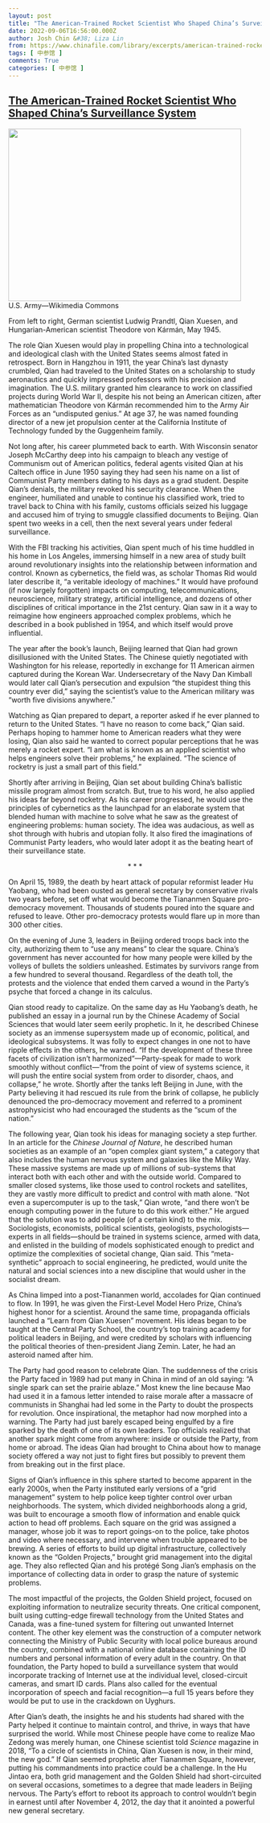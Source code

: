 ```yaml
---
layout: post
title: "The American-Trained Rocket Scientist Who Shaped China’s Surveillance System"
date: 2022-09-06T16:56:00.000Z
author: Josh Chin &#38; Liza Lin
from: https://www.chinafile.com/library/excerpts/american-trained-rocket-scientist-who-shaped-chinas-surveillance-system
tags: [ 中参馆 ]
comments: True
categories: [ 中参馆 ]
---
```

<!--1662483360000-->
[The American-Trained Rocket Scientist Who Shaped China’s Surveillance System](https://www.chinafile.com/library/excerpts/american-trained-rocket-scientist-who-shaped-chinas-surveillance-system)
------

<div>
<div class="view view-featured-photo view-id-featured_photo view-display-id-panel_pane_1 visual-box view-dom-id-5579dfecfe20cf54eb579b920591d77a">                  <div class="content view-content">        <div class="views-row views-row-1">        <div class="views-field views-field-field-common-featured-photo">        <div class="field-content"><a href="https://www.chinafile.com/sites/default/files/assets/images/article/featured/ludwig_prandtl_theodore_von_karman_tsien_hsue-sen_sm.jpg" title="The American-Trained Rocket Scientist Who Shaped China’s Surveillance System" class="colorbox" data-colorbox-gallery="gallery-node-54231-CtLPXTEONtA" data-cbox-img-attrs="{"title": "", "alt": ""}"><img src="https://www.chinafile.com/sites/default/files/styles/large/public/assets/images/article/featured/ludwig_prandtl_theodore_von_karman_tsien_hsue-sen_sm.jpg?itok=IiB5WT0K" width="463" height="343" alt title referrerpolicy="no-referrer"></a></div>  </div>    <div>        <div class="photo-credit">U.S. Army—Wikimedia Commons</div>  </div>    <div>        <div class="photo-caption"><p>From left to right, German scientist Ludwig Prandtl, Qian Xuesen, and Hungarian-American scientist Theodore von Kármán, May 1945.</p></div>  </div>  </div>    </div>            </div>            <div class="content">    <div class="field field-name-body field-type-text-with-summary field-label-hidden">      <p class="dropcap">The role Qian Xuesen would play in propelling China into a technological and ideological clash with the United States seems almost fated in retrospect. Born in Hangzhou in 1911, the year China’s last dynasty crumbled, Qian had traveled to the United States on a scholarship to study aeronautics and quickly impressed professors with his precision and imagination. The U.S. military granted him clearance to work on classified projects during World War II, despite his not being an American citizen, after mathematician Theodore von Kármán recommended him to the Army Air Forces as an “undisputed genius.” At age 37, he was named founding director of a new jet propulsion center at the California Institute of Technology funded by the Guggenheim family.</p><p>Not long after, his career plummeted back to earth. With Wisconsin senator Joseph McCarthy deep into his campaign to bleach any vestige of Communism out of American politics, federal agents visited Qian at his Caltech office in June 1950 saying they had seen his name on a list of Communist Party members dating to his days as a grad student. Despite Qian’s denials, the military revoked his security clearance. When the engineer, humiliated and unable to continue his classified work, tried to travel back to China with his family, customs officials seized his luggage and accused him of trying to smuggle classified documents to Beijing. Qian spent two weeks in a cell, then the next several years under federal surveillance.</p><p>With the FBI tracking his activities, Qian spent much of his time huddled in his home in Los Angeles, immersing himself in a new area of study built around revolutionary insights into the relationship between information and control. Known as cybernetics, the field was, as scholar Thomas Rid would later describe it, “a veritable ideology of machines.” It would have profound (if now largely forgotten) impacts on computing, telecommunications, neuroscience, military strategy, artificial intelligence, and dozens of other disciplines of critical importance in the 21st century. Qian saw in it a way to reimagine how engineers approached complex problems, which he described in a book published in 1954, and which itself would prove influential.</p><p>The year after the book’s launch, Beijing learned that Qian had grown disillusioned with the United States. The Chinese quietly negotiated with Washington for his release, reportedly in exchange for 11 American airmen captured during the Korean War. Undersecretary of the Navy Dan Kimball would later call Qian’s persecution and expulsion “the stupidest thing this country ever did,” saying the scientist’s value to the American military was “worth five divisions anywhere.”</p><p>Watching as Qian prepared to depart, a reporter asked if he ever planned to return to the United States. “I have no reason to come back,” Qian said. Perhaps hoping to hammer home to American readers what they were losing, Qian also said he wanted to correct popular perceptions that he was merely a rocket expert. “I am what is known as an applied scientist who helps engineers solve their problems,” he explained. “The science of rocketry is just a small part of this field.”</p><p>Shortly after arriving in Beijing, Qian set about building China’s ballistic missile program almost from scratch. But, true to his word, he also applied his ideas far beyond rocketry. As his career progressed, he would use the principles of cybernetics as the launchpad for an elaborate system that blended human with machine to solve what he saw as the greatest of engineering problems: human society. The idea was audacious, as well as shot through with hubris and utopian folly. It also fired the imaginations of Communist Party leaders, who would later adopt it as the beating heart of their surveillance state.</p><p align="center">* * *</p><p class="dropcap">On April 15, 1989, the death by heart attack of popular reformist leader Hu Yaobang, who had been ousted as general secretary by conservative rivals two years before, set off what would become the Tiananmen Square pro-democracy movement. Thousands of students poured into the square and refused to leave. Other pro-democracy protests would flare up in more than 300 other cities.</p><p>On the evening of June 3, leaders in Beijing ordered troops back into the city, authorizing them to “use any means” to clear the square. China’s government has never accounted for how many people were killed by the volleys of bullets the soldiers unleashed. Estimates by survivors range from a few hundred to several thousand. Regardless of the death toll, the protests and the violence that ended them carved a wound in the Party’s psyche that forced a change in its calculus.</p><p>Qian stood ready to capitalize. On the same day as Hu Yaobang’s death, he published an essay in a journal run by the Chinese Academy of Social Sciences that would later seem eerily prophetic. In it, he described Chinese society as an immense supersystem made up of economic, political, and ideological subsystems. It was folly to expect changes in one not to have ripple effects in the others, he warned. “If the development of these three facets of civilization isn’t harmonized”—Party-speak for made to work smoothly without conflict—“from the point of view of systems science, it will push the entire social system from order to disorder, chaos, and collapse,” he wrote. Shortly after the tanks left Beijing in June, with the Party believing it had rescued its rule from the brink of collapse, he publicly denounced the pro-democracy movement and referred to a prominent astrophysicist who had encouraged the students as the “scum of the nation.”</p><p>The following year, Qian took his ideas for managing society a step further. In an article for the <em>Chinese Journal of Nature</em>, he described human societies as an example of an “open complex giant system,” a category that also includes the human nervous system and galaxies like the Milky Way. These massive systems are made up of millions of sub-systems that interact both with each other and with the outside world. Compared to smaller closed systems, like those used to control rockets and satellites, they are vastly more difficult to predict and control with math alone. “Not even a supercomputer is up to the task,” Qian wrote, “and there won’t be enough computing power in the future to do this work either.” He argued that the solution was to add people (of a certain kind) to the mix. Sociologists, economists, political scientists, geologists, psychologists—experts in all fields—should be trained in systems science, armed with data, and enlisted in the building of models sophisticated enough to predict and optimize the complexities of societal change, Qian said. This “meta-synthetic” approach to social engineering, he predicted, would unite the natural and social sciences into a new discipline that would usher in the socialist dream.</p><p>As China limped into a post-Tiananmen world, accolades for Qian continued to flow. In 1991, he was given the First-Level Model Hero Prize, China’s highest honor for a scientist. Around the same time, propaganda officials launched a “Learn from Qian Xuesen” movement. His ideas began to be taught at the Central Party School, the country’s top training academy for political leaders in Beijing, and were credited by scholars with influencing the political theories of then-president Jiang Zemin. Later, he had an asteroid named after him.</p><p>The Party had good reason to celebrate Qian. The suddenness of the crisis the Party faced in 1989 had put many in China in mind of an old saying: “A single spark can set the prairie ablaze.” Most knew the line because Mao had used it in a famous letter intended to raise morale after a massacre of communists in Shanghai had led some in the Party to doubt the prospects for revolution. Once inspirational, the metaphor had now morphed into a warning. The Party had just barely escaped being engulfed by a fire sparked by the death of one of its own leaders. Top officials realized that another spark might come from anywhere: inside or outside the Party, from home or abroad. The ideas Qian had brought to China about how to manage society offered a way not just to fight fires but possibly to prevent them from breaking out in the first place.</p><p>Signs of Qian’s influence in this sphere started to become apparent in the early 2000s, when the Party instituted early versions of a “grid management” system to help police keep tighter control over urban neighborhoods. The system, which divided neighborhoods along a grid, was built to encourage a smooth flow of information and enable quick action to head off problems. Each square on the grid was assigned a manager, whose job it was to report goings-on to the police, take photos and video where necessary, and intervene when trouble appeared to be brewing. A series of efforts to build up digital infrastructure, collectively known as the “Golden Projects,” brought grid management into the digital age. They also reflected Qian and his protégé Song Jian’s emphasis on the importance of collecting data in order to grasp the nature of systemic problems.</p><p>The most impactful of the projects, the Golden Shield project, focused on exploiting information to neutralize security threats. One critical component, built using cutting-edge firewall technology from the United States and Canada, was a fine-tuned system for filtering out unwanted Internet content. The other key element was the construction of a computer network connecting the Ministry of Public Security with local police bureaus around the country, combined with a national online database containing the ID numbers and personal information of every adult in the country. On that foundation, the Party hoped to build a surveillance system that would incorporate tracking of Internet use at the individual level, closed-circuit cameras, and smart ID cards. Plans also called for the eventual incorporation of speech and facial recognition—a full 15 years before they would be put to use in the crackdown on Uyghurs.</p><p>After Qian’s death, the insights he and his students had shared with the Party helped it continue to maintain control, and thrive, in ways that have surprised the world. While most Chinese people have come to realize Mao Zedong was merely human, one Chinese scientist told <em>Science</em> magazine in 2018, “To a circle of scientists in China, Qian Xuesen is now, in their mind, the new god.” If Qian seemed prophetic after Tiananmen Square, however, putting his commandments into practice could be a challenge. In the Hu Jintao era, both grid management and the Golden Shield had short-circuited on several occasions, sometimes to a degree that made leaders in Beijing nervous. The Party’s effort to reboot its approach to control wouldn’t begin in earnest until after November 4, 2012, the day that it anointed a powerful new general secretary.<span class="cube"></span></p>  </div>  </div>
</div>
